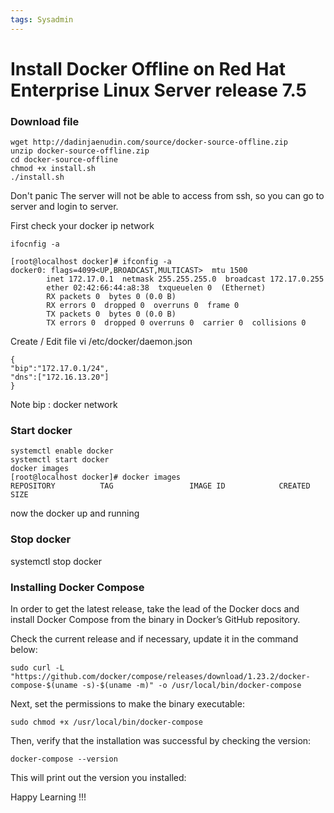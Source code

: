 ```yaml
---
tags: Sysadmin
---
```


# Install Docker Offline on Red Hat Enterprise Linux Server release 7.5


### Download file

```
wget http://dadinjaenudin.com/source/docker-source-offline.zip
unzip docker-source-offline.zip
cd docker-source-offline
chmod +x install.sh
./install.sh

```

Don't panic The server will not be able to access from ssh, so you can go to server and login to server.

First check your docker ip network
```
ifocnfig -a

[root@localhost docker]# ifconfig -a
docker0: flags=4099<UP,BROADCAST,MULTICAST>  mtu 1500
        inet 172.17.0.1  netmask 255.255.255.0  broadcast 172.17.0.255
        ether 02:42:66:44:a8:38  txqueuelen 0  (Ethernet)
        RX packets 0  bytes 0 (0.0 B)
        RX errors 0  dropped 0  overruns 0  frame 0
        TX packets 0  bytes 0 (0.0 B)
        TX errors 0  dropped 0 overruns 0  carrier 0  collisions 0
```

Create / Edit file
vi /etc/docker/daemon.json
```
{
"bip":"172.17.0.1/24",
"dns":["172.16.13.20"]
}
```
Note bip : docker network

### Start docker
```
systemctl enable docker
systemctl start docker
docker images
[root@localhost docker]# docker images
REPOSITORY          TAG                 IMAGE ID            CREATED             SIZE

```

now the docker up and running

### Stop docker
systemctl stop docker

### Installing Docker Compose
In order to get the latest release, take the lead of the Docker docs and install Docker Compose from the binary in Docker’s GitHub repository.

Check the current release and if necessary, update it in the command below:
```
sudo curl -L "https://github.com/docker/compose/releases/download/1.23.2/docker-compose-$(uname -s)-$(uname -m)" -o /usr/local/bin/docker-compose
```

Next, set the permissions to make the binary executable:
```
sudo chmod +x /usr/local/bin/docker-compose
```

Then, verify that the installation was successful by checking the version:

```
docker-compose --version
```

This will print out the version you installed:


Happy Learning !!!
